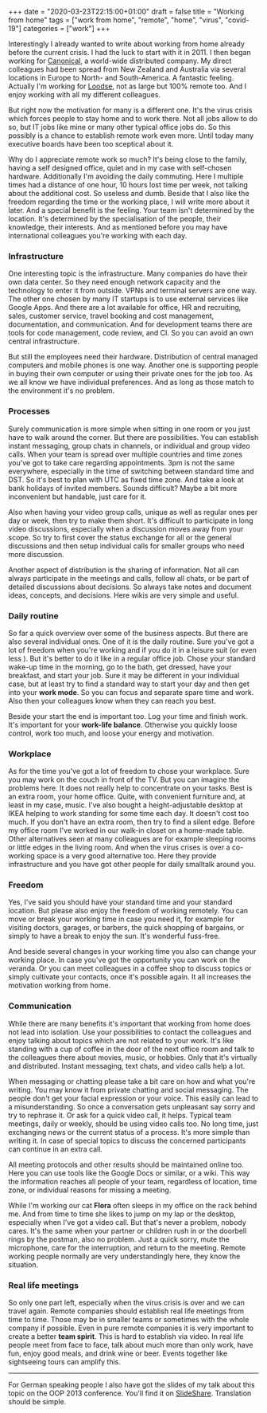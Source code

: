+++
date = "2020-03-23T22:15:00+01:00"
draft = false
title = "Working from home"
tags = ["work from home", "remote", "home", "virus", "covid-19"]
categories = ["work"]
+++

Interestingly I already wanted to write about working from home already before the current crisis. I had the luck to start with it in 2011. I then began working for [Canonical](https://canonical.com/), a world-wide distributed company. My direct colleagues had been spread from New Zealand and Australia via several locations in Europe to North- and South-America. A fantastic feeling. Actually I'm working for [Loodse](https://www.loodse.com/), not as large but 100% remote too. And I enjoy working with all my different colleagues.

But right now the motivation for many is a different one. It's the virus crisis which forces people to stay home and to work there. Not all jobs allow to do so, but IT jobs like mine or many other typical office jobs do. So this possibly is a chance to establish remote work even more. Until today many executive boards have been too sceptical about it.

Why do I appreciate remote work so much? It's being close to the family, having a self designed office, quiet and in my case with self-chosen hardware. Additionally I'm avoiding the daily commuting. Here I multiple times had a distance of one hour, 10 hours lost time per week, not talking about the additional cost. So useless and dumb. Beside that I also like the freedom regarding the time or the working place, I will write more about it later. And a special benefit is the feeling. Your team isn't determined by the location. It's determined by the specialisation of the people, their knowledge, their interests. And as mentioned before you may have international colleagues you're working with each day.

### Infrastructure

One interesting topic is the infrastructure. Many companies do have their own data center. So they need enough network capacity and the technology to enter it from outside. VPNs and terminal servers are one way. The other one chosen by many IT startups is to use external services like Google Apps. And there are a lot available for office, HR and recruiting, sales, customer service, travel booking and cost management, documentation, and communication. And for development teams there are tools for code management, code review, and CI. So you can avoid an own central infrastructure.

But still the employees need their hardware. Distribution of central managed computers and mobile phones is one way. Another one is supporting people in buying their own computer or using their private ones for the job too. As we all know we have individual preferences. And as long as those match to the environment it's no problem.

### Processes

Surely communication is more simple when sitting in one room or you just have to walk around the corner. But there are possibilities. You can establish instant messaging, group chats in channels, or individual and group video calls. When your team is spread over multiple countries and time zones you've got to take care regarding appointments. 3pm is not the same everywhere, especially in the time of switching between standard time and DST. So it's best to plan with UTC as fixed time zone. And take a look at bank holidays of invited members. Sounds difficult? Maybe a bit more inconvenient but handable, just care for it.

Also when having your video group calls, unique as well as regular ones per day or week, then try to make them short. It's difficult to participate in long video discussions, especially when a discussion moves away from your scope. So try to first cover the status exchange for all or the general discussions and then setup individual calls for smaller groups who need more discussion.

Another aspect of distribution is the sharing of information. Not all can always participate in the meetings and calls, follow all chats, or be part of detailed discussions about decisions. So always take notes and document ideas, concepts, and decisions. Here wikis are very simple and useful.

### Daily routine

So far a quick overview over some of the business aspects. But there are also several individual ones. One of it is the daily routine. Sure you've got a lot of freedom when you're working and if you do it in a leisure suit (or even less **<smile>**). But it's better to do it like in a regular office job. Chose your standard wake-up time in the morning, go to the bath, get dressed, have your breakfast, and start your job. Sure it may be different in your individual case, but at least try to find a standard way to start your day and then get into your **work mode**. So you can focus and separate spare time and work. Also then your colleagues know when they can reach you best.

Beside your start the end is important too. Log your time and finish work. It's important for your **work-life balance**. Otherwise you quickly loose control, work too much, and loose your energy and motivation.

### Workplace

As for the time you've got a lot of freedom to chose your workplace. Sure you may work on the couch in front of the TV. But you can imagine the problems here. It does not really help to concentrate on your tasks. Best is an extra room, your home office. Quite, with convenient furniture and, at least in my case, music. I've also bought a height-adjustable desktop at IKEA helping to work standing for some time each day. It doesn't cost too much. If you don't have an extra room, then try to find a silent edge. Before my office room I've worked in our walk-in closet on a home-made table. Other alternatives seen at many colleagues are for example sleeping rooms or little edges in the living room. And when the virus crises is over a co-working space is a very good alternative too. Here they provide infrastructure and you have got other people for daily smalltalk around you.

### Freedom

Yes, I've said you should have your standard time and your standard location. But please also enjoy the freedom of working remotely. You can move or break your working time in case you need it, for example for visiting doctors, garages, or barbers, the quick shopping of bargains, or simply to have a break to enjoy the sun. It's wonderful fuss-free.

And beside several changes in your working time you also can change your working place. In case you've got the opportunity you can work on the veranda. Or you can meet colleagues in a coffee shop to discuss topics or simply cultivate your contacts, once it's possible again. It all increases the motivation working from home.

### Communication

While there are many benefits it's important that working from home does not lead into isolation. Use your possibilities to contact the colleagues and enjoy talking about topics which are not related to your work. It's like standing with a cup of coffee in the door of the next office room and talk to the colleagues there about movies, music, or hobbies. Only that it's virtually and distributed. Instant messaging, text chats, and video calls help a lot.

When messaging or chatting please take a bit care on how and what you're writing. You may know it from private chatting and social messaging. The people don't get your facial expression or your voice. This easily can lead to a misunderstanding. So once a conversation gets unpleasant say sorry and try to rephrase it. Or ask for a quick video call, it helps. Typical team meetings, daily or weekly, should be using video calls too. No long time, just exchanging news or the current status of a process. It's more simple than writing it. In case of special topics to discuss the concerned participants can continue in an extra call.

All meeting protocols and other results should be maintained online too. Here you can use tools like the Google Docs or similar, or a wiki. This way the information reaches all people of your team, regardless of location, time zone, or individual reasons for missing a meeting.

While I'm working our cat **Flora** often sleeps in my office on the rack behind me. And from time to time she likes to jump on my lap or the desktop, especially when I've got a video call. But that's never a problem, nobody cares. It's the same when your partner or children rush in or the doorbell rings by the postman, also no problem. Just a quick sorry, mute the microphone, care for the interruption, and return to the meeting. Remote working people normally are very understandingly here, they know the situation.

### Real life meetings

So only one part left, especially when the virus crisis is over and we can travel again. Remote companies should establish real life meetings from time to time. Those may be in smaller teams or sometimes with the whole company if possible. Even in pure remote companies it is very important to create a better **team spirit**. This is hard to establish via video. In real life people meet from face to face, talk about much more than only work, have fun, enjoy good meals, and drink wine or beer. Events together like sightseeing tours can amplify this.

---

For German speaking people I also have got the slides of my talk about this topic on the OOP 2013 conference. You'll find it on [SlideShare](https://www.slideshare.net/TheMue/oop2013-frank-muellerweltweiteentwicklungvonoss). Translation should be simple.

